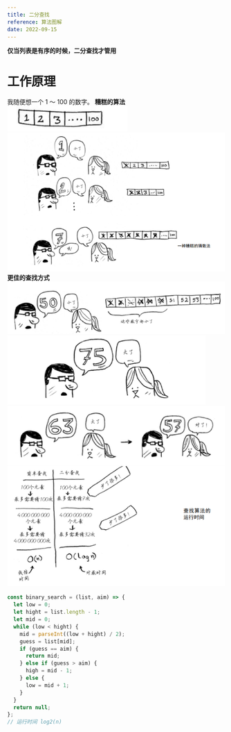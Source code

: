 ```yaml
---
title: 二分查找
reference: 算法图解
date: 2022-09-15
---
```


**仅当列表是有序的时候，二分查找才管用**

# 工作原理

我随便想一个 1 ～ 100 的数字。
**糟糕的算法**
![](./images/20220915113332.png)  
![](./images/20220915113350.png)
**更佳的查找方式**
![](./images/20220915113532.png)  
![](./images/20220915113549.png)  
![](./images/20220915113613.png)
![](./images/20220915164338.png)  

```js
const binary_search = (list, aim) => {
  let low = 0;
  let hight = list.length - 1;
  let mid = 0;
  while (low < hight) {
    mid = parseInt((low + hight) / 2);
    guess = list[mid];
    if (guess == aim) {
      return mid;
    } else if (guess > aim) {
      high = mid - 1;
    } else {
      low = mid + 1;
    }
  }
  return null;
};
// 运行时间 log2(n)
```
